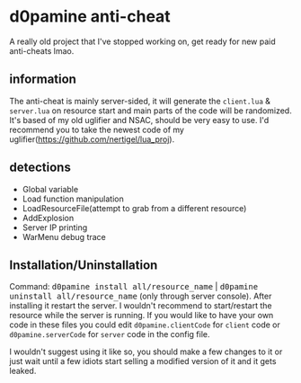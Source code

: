 # d0pamine anti-cheat
A really old project that I've stopped working on, get ready for new paid anti-cheats lmao.

## information
The anti-cheat is mainly server-sided, it will generate the `client.lua` & `server.lua` on resource start and main parts of the code will be randomized.
It's based of my old uglifier and NSAC, should be very easy to use.
I'd recommend you to take the newest code of my uglifier(https://github.com/nertigel/lua_proj).

## detections
* Global variable
* Load function manipulation
* LoadResourceFile(attempt to grab from a different resource)
* AddExplosion
* Server IP printing
* WarMenu debug trace

## Installation/Uninstallation
Command: <kbd>d0pamine install all/resource_name</kbd> | <kbd>d0pamine uninstall all/resource_name</kbd> (only through server console).
After installing it restart the server. I wouldn't recommend to start/restart the resource while the server is running.
If you would like to have your own code in these files you could edit `d0pamine.clientCode` for `client` code or `d0pamine.serverCode` for `server` code in the config file.

I wouldn't suggest using it like so, you should make a few changes to it or just wait until a few idiots start selling a modified version of it and it gets leaked.
